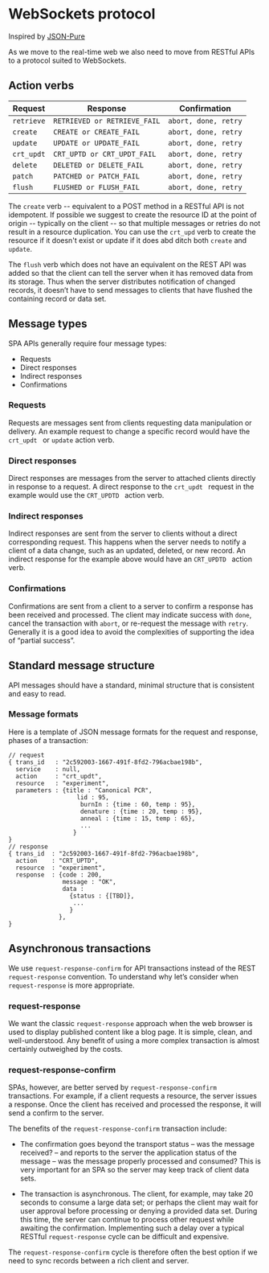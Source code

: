 # WebSockets protocol
Inspired by [JSON-Pure](https://mmikowski.github.io/json-pure/) 

As we move to the real-time web we also need to move from RESTful APIs to a protocol suited to WebSockets.

## Action verbs

| Request    | Response                     | Confirmation         |
| ---------- | ---------------------------- | -------------------- |
| `retrieve` | `RETRIEVED or RETRIEVE_FAIL` | `abort, done, retry` |
| `create `  | `CREATE or CREATE_FAIL`      | `abort, done, retry` |
| `update `  | `UPDATE or UPDATE_FAIL`      | `abort, done, retry` |
| `crt_updt` | `CRT_UPTD or CRT_UPDT_FAIL`  | `abort, done, retry` |
| `delete`   | `DELETED or DELETE_FAIL`     | `abort, done, retry` |
| `patch`    | `PATCHED or PATCH_FAIL`      | `abort, done, retry` |
| `flush`    | `FLUSHED or FLUSH_FAIL`      | `abort, done, retry` |

The `create` verb -- equivalent to a POST method in a RESTful API is not idempotent.  If possible we suggest to create the resource ID at the point of origin -- typically on the client -- so that multiple messages or retries do not result in a resource duplication. You can use the `crt_upd` verb to create the resource if it doesn't exist or update if it does abd ditch both `create` and `update`.

The `flush` verb which does not have an equivalent on the REST API was added so that the client can tell the server when it has removed data from its storage. Thus when the server distributes notification of changed records, it doesn’t have to send messages to clients that have flushed the containing record or data set.

## Message types
SPA APIs generally require four message types:

* Requests
* Direct responses
* Indirect responses
* Confirmations

### Requests
Requests are messages sent from clients requesting data manipulation or delivery. An example request to change a specific record would have the `crt_updt ` or `update` action verb.

### Direct responses
Direct responses are messages from the server to attached clients directly in response to a request. A direct response to the `crt_updt ` request in the example would use the `CRT_UPDTD ` action verb.

### Indirect responses
Indirect responses are sent from the server to clients without a direct corresponding request. This happens when the server needs to notify a client of a data change, such as an updated, deleted, or new record. An indirect response for the example above would have an `CRT_UPDTD ` action verb.

### Confirmations
Confirmations are sent from a client to a server to confirm a response has been received and processed. The client may indicate success with `done`, cancel the transaction with `abort`, or re-request the message with `retry`. Generally it is a good idea to avoid the complexities of supporting the idea of “partial success”.

## Standard message structure
API messages should have a standard, minimal structure that is consistent and easy to read.

### Message formats
Here is a template of JSON message formats for the request and response, phases of a transaction:

```
// request
{ trans_id   : "2c592003-1667-491f-8fd2-796acbae198b",
  service    : null,
  action     : "crt_updt",
  resource   : "experiment",
  parameters : {title : "Canonical PCR", 
  				   lid : 95, 
  					burnIn : {time : 60, temp : 95},
  					denature : {time : 20, temp : 95},
  					anneal : {time : 15, temp : 65},
  					...
  				  }
}
// response
{ trans_id  : "2c592003-1667-491f-8fd2-796acbae198b",
  action    : "CRT_UPTD",
  resource  : "experiment",
  response  : {code : 200, 
               message : "OK", 
               data :
                 {status : {[TBD]}, 
                  ...
                 }
              },
}
``` 

## Asynchronous transactions
We use `request-response-confirm` for API transactions instead of the REST `request-response` convention. To understand why let’s consider when `request-response` is more appropriate.

### request-response
We want the classic `request-response` approach when the web browser is used to display published content like a blog page. It is simple, clean, and well-understood. Any benefit of using a more complex transaction is almost certainly outweighed by the costs.

### request-response-confirm
SPAs, however, are better served by `request-response-confirm` transactions. For example, if a client requests a resource, the server issues a response. Once the client has received and processed the response, it will send a confirm to the server.

The benefits of the `request-response-confirm` transaction include:

* The confirmation goes beyond the transport status – was the message received? – and reports to the server the application status of the message – was the message properly processed and consumed? This is very important for an SPA so the server may keep track of client data sets.

* The transaction is asynchronous. The client, for example, may take 20 seconds to consume a large data set; or perhaps the client may wait for user approval before processing or denying a provided data set. During this time, the server can continue to process other request while awaiting the confirmation. Implementing such a delay over a typical RESTful `request-response` cycle can be difficult and expensive.

The `request-response-confirm` cycle is therefore often the best option if we need to sync records between a rich client and server.